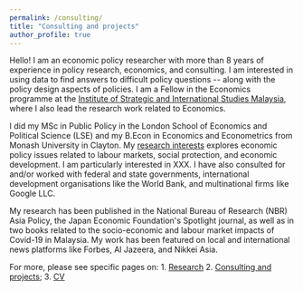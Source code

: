 ```yaml
---
permalink: /consulting/
title: "Consulting and projects"
author_profile: true
---
```


Hello! I am an economic policy researcher with more than 8 years of experience in policy research, economics, and consulting. I am interested in using data to find answers to difficult policy questions -- along with the policy design aspects of policies. I am a Fellow in the Economics programme at the <a href="https://www.isis.org my">Institute of Strategic and International Studies Malaysia</a>, where I also lead the research work related to Economics. 

I did my MSc in Public Policy in the London School of Economics and Political Science (LSE) and my B.Econ in Economics and Econometrics from Monash University in Clayton. My <a href="https://www.isis.org my/author/calvin">research interests</a> explores economic policy issues related to labour markets, social protection, and economic development. I am particularly interested in XXX. I have also consulted for and/or worked with federal and state governments, international development organisations like the World Bank, and multinational firms like Google LLC.

My research has been published in the National Bureau of Research (NBR) Asia Policy, the Japan Economic Foundation's Spotlight journal, as well as in two books related to the socio-economic and labour market impacts of Covid-19 in Malaysia. My work has been featured on local and international news platforms like Forbes, Al Jazeera, and Nikkei Asia. 

For more, please see specific pages on: 1. <a href="https://calvinchengkw.github.io/research"> Research</a> 2. <a href="https://calvinchengkw.github.io/projects">Consulting and projects</a>; 3. <a href="https://calvinchengkw.github.io/cv">CV</a>
